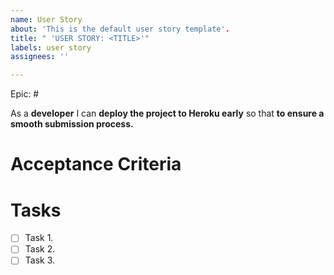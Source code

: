 ```yaml
---
name: User Story
about: 'This is the default user story template'.
title: " 'USER STORY: <TITLE>'"
labels: user story
assignees: ''

---
```


Epic: #

As a **developer**  I can **deploy the project to Heroku early** so that **to ensure a smooth submission process.**

# Acceptance Criteria
 
# Tasks
 - [ ] Task 1.
 - [ ] Task 2.
 - [ ] Task 3.
